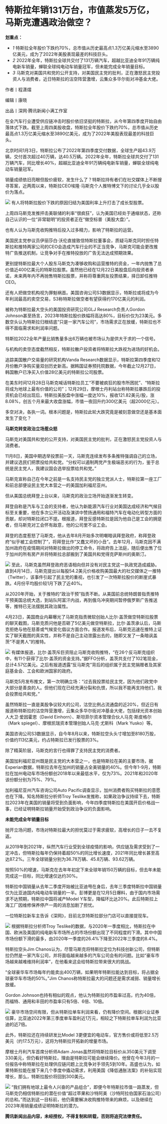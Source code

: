 # 特斯拉年销131万台，市值蒸发5万亿，马斯克遭遇政治做空？

**划重点：**

  * _1_ 特斯拉全年股价下跌约70%，总市值从历史最高点1.3万亿美元缩水至3890亿美元，成为了2022年美股表现最差的科技巨头。
  * _2_ 2022年全年，特斯拉全球共交付了131万辆汽车，超越比亚迪全年91万辆纯电新车销量，蝉联全球纯电动车销量冠军，但未能完成全年销量目标。
  * _3_ 马斯克对美国共和党的公开支持，对美国民主党的批判，正在激怒民主党投资人与消费者，近日特斯拉的沽空阵营激增，云集众多华尔街对冲基金大佬。

作者丨程潇熠

编辑丨康晓

出品丨深网·腾讯新闻小满工作室

在全汽车行业遭受供应链冲击时股价依旧坚挺的特斯拉，从今年第四季度开始自由落体式下跌。截至上周四美股收盘，特斯拉全年股价下跌约70%，总市值从历史最高点1.3万亿美元缩水至3890亿美元，成为了2022年美股表现最差的科技巨头。

北京时间1月3日，特斯拉公布了2022年第四季度交付数据，全球生产超43.9万辆，交付首次超过40万辆，达40.5万辆。2022年全年，特斯拉全球共交付了131万辆汽车，同比增长40%，超越比亚迪全年91万辆纯电新车销量，蝉联全球纯电动车销量冠军。

销量成绩依旧亮眼但股价疲软，发生什么了？特斯拉持有者们在社交媒体上不断搜寻答案，近两周以来，特斯拉CEO埃隆·马斯克个人推特博文下的讨论几乎全以股价为落点。

![](https://inews.gtimg.com/news_bt/OW8s-Thc7z4sfT_6_7z1ZCaxU73ma7spGza7DBBOk8nfkAA/1000)
有人将特斯拉股价下跌的原因归结为美国利率上升打击了成长型股票。

上周四马斯克发推抨击美联储的利率“很疯狂”，认为美国已经处于通缩状态，还称自己认识的一位“非常聪明”的投资者正在“做空标普（美股大盘）”。

也有人认为马斯克收购推特后投入过多精力，影响了特斯拉的运营。

美国民主党参议员伊丽莎白·沃伦直接致信特斯拉董事会，质疑马斯克同时担任特斯拉和推特两家公司的CEO会造成汽车行业的不正当竞争，马斯克可能会更改推特广告推送机制，让竞争对手在推特投放的广告无法达成预期效果。

更别提特斯拉最大个人股东马斯克为凑够收购和运营推特的资金，一年内抛售了总价值近400亿美元的特斯拉股票。虽然他已经在12月22日美股盘后向投资者承诺，未来两年内不再抛售特斯拉股票，并称将尊重网友投票结果，择日卸任推特CEO。

还有人把做空机构视为罪魁祸首。美国咨询公司S3数据显示，特斯拉或将成为今年利润最高的卖空交易，S3称特斯拉做空者有望获得约170亿美元的利润。

被称为特斯拉最大空头的美国投资研究公司GLJ Research负责人Gordon
Johnson甚至扬言，2023年特斯拉股价跌幅将高达80%，目标价仅为23美元。多数空头认为特斯拉归根结底“只是一家汽车公司”，市场需求正在放缓，特斯拉也不得不面临需求和利润率问题。

特斯拉2022全年产量比销售量多出6万辆也被市场认为是供大于求的一个信号。

与机构的卖空态度截然相反，特斯拉散户投资者将特斯拉大跌视为进场的好机会。

追踪美国散户交易量的研究机构Vanda
Research数据显示，特斯拉第四季度和12月份散户净购买量双创历史新高。据韩国证券预托院数据，今年截止12月27日，韩国散户已净买入价值28亿美元的特斯拉公司股票。

在美东时间12月28日马斯克喊话特斯拉员工“不要被疯狂的股市所困扰”、“特斯拉将成为地球上最有价值的公司”；12月29日，摩根士丹利站台称特斯拉暴跌后的投资机会已经出现后，特斯拉美股盘中涨幅一度达10%，报收121.82美元/股，涨8.08%，创五个月来最大收盘涨幅，市值一夜回升约300亿美元（超2000亿元）。

多空对决，各执一词。根本问题是，特斯拉此轮大跌究竟是被刻意做空还是基本面发生了变化？

**马斯克转变政治立场惹众怒**

马斯克对美国共和党的公开支持，对美国民主党的批判，正在激怒民主党投资人与消费者。

11月8日，美国中期选举投票前一天，马斯克连续发布多条推特强调自己的立场，并建议选民们把票投给共和党。“分权可以遏制两党产生极端恶劣的行为，鉴于总统是民主党人，我建议国会选举投票给共和党。”

马斯克宣称自己在今年之前是一名支持民主党的独立党派人士，特斯拉第一座工厂和前总部便设民主党大本营之一的美国加利福尼亚州。

但从美国总统拜登上台以来，马斯克的政治立场开始逐渐发生转变。

拜登自称是汽车与工会的支持者，他认为新能源汽车行业对美国达成经济和气候目标至关重要，他在多次公开活动及演讲中赞扬通用和福特汽车在电动化转型方面的贡献，却对特斯拉闭口不提。根报道，拜登反感特斯拉是因为他自己是工会的拥趸者，但马斯克对工会怀有敌意，他的公司里不设工会。

拜登的态度惹怒了马斯克，他从去年8月开始多次明嘲暗讽拜登政府，称拜登政府“似乎被工会控制了”，将拜登比作“又蠢又坏的小丑”。去年12月，马斯克因不满加州政府在疫情期间对特斯拉做出的停工命令，将政府告上法庭，随后便出售了位于加州的所有房产并将特斯拉总部搬到了美国共和党得克萨斯州的奥斯汀。

![](https://inews.gtimg.com/news_bt/OyiymjuE-VrEOAAXaR0mvd_GQzFSjOttbV0mEAbiWDCEwAA/1000)
至此，马斯克虽然拜登政府恶语相向但并没有对民主党这一执政党造成威胁。直到4月14日，马斯克提出以每股54.2美元价格收购美国最大的社交媒体之一推特（Twitter），该事件引起了民主党的重视，也引发了一次特斯拉股价的断崖式暴跌。4月份平均股价较1月下跌了近40%。

从2020年开始，关于推特的“政治干预”指责不断。从美国前总统特朗普指责推特干预美国总统大选，到站队阿富汗内战，再到俄乌冲突期间暂停俄罗斯广告推送等，推特已无法摆脱其政治属性。

4月23日，美国商业内幕曝光了马斯克指责微软创始人比尔·盖茨做空特斯拉股票的聊天截图，马斯克质问他是否砸了5亿美元做空特斯拉，比尔·盖茨承认后，马斯克拒绝与他在慈善或气候变化倡议方面合作。报道发布后，马斯克迅速在推特上证实了聊天截图的真实性，并称不是自己主动泄露出去的，随即又发了一条暗讽盖茨“不是男人”的推特。

![](https://inews.gtimg.com/news_bt/Oz7m17cvFw1G0ldhaUA4Dwo7i0OFBXaCfAnc6eUWuJBrYAA/1000)
有媒体报道，比尔·盖茨斥巨资阻止马斯克收购推特，“在26个反马斯克组织中，有11个获得了比尔·盖茨的资金支持。”据FFO分析，盖茨共支付了102笔现金，总计4.57亿美元。之后有报道透露“反马斯克”背后的组织属于民主党捐赠者及其家庭基金会、工会和欧洲国家的政府。

马斯克5月发布推文，第一次明确立场：“过去我投票给民主党，因为他们政党中大部分是善良的人。但他们现在已经充满分裂和仇恨，所以我不能再支持他们，我会投票给共和党。”

虽然特斯拉一直是美股争议较大的公司，沽空比例占流通盘的近20%，但近日有报道称特斯拉的沽空阵营激增，云集众多华尔街对冲基金大佬，包括绿光资本创始人大卫·爱因霍恩（David
Einhorn）、斯坦菲尔资本管理合伙人马克·斯皮格尔（Mark spiegel）、摩根凯瑞资本管理创始人马克·尤斯科（Mark Yusko）等。

美国咨询公司S3数据显示，自今年8月以来，特斯拉空头头寸增加至8180万股，价值约113亿美元，约占特斯拉已发行股票的3%。

除了精英阶层，马斯克的言行也得罪了支持民主党的消费者。

美国加利福尼亚州既是民主党的大本营之一，也是特斯拉在美的主要市场，据Experian数据，特斯拉去年在加州的销量占全美销量的40%。但今年1-9月，特斯拉在加州电动车市场份额创2018年以来最低水平，仅为73%。2021年和2020年该份额分别为75%、79%。

加利福尼亚州汽车咨询公司Auto Pacific调查显示，加州消费者购买特斯拉的意愿也在下降。知名特斯拉分析师Troy
Teslike发推称，如果政治争议持续下去，特斯拉2023年在美国的销量将受到负面影响，今年四季度特斯拉在美国开启价格战一事，已经证明特斯拉销量开始受到政治争议的负面影响。

**未能完成全年销量目标**

抛开立场问题，市场对特斯拉最大的担忧莫过于需求疲软，高增长的日子一去不复返。

从2019年到2021年，纵然汽车行业受到全球疫情的影响，供应链及需求受到了一定冲击，但特斯拉每年仍保持着超50%的同比增长速度，2021年同比增长甚至高达87.2%。三年全球销量分别为36.78万辆、45.8万辆、93.62万辆。

按照50%的增速，马斯克在去年年初定下来全球年销150万辆的目标，但去年未能完成这一目标，同比增速仅达约30%。

特斯拉中国销量从去年二季度开始被比亚迪甩在身后，去年三季度特斯拉中国销量仅为比亚迪国内纯电动车销量的一半。彭博更是在12月5日爆料，由于国内市场需求不达预期，特斯拉中国将减产Model
Y车型，降幅环比达20%。此后特斯拉上海工厂因维修保养停产一周的消息加剧了担忧。

一位特斯拉新车主告诉《深网》，目前北京特斯拉部分门店可以直接提现车。

![](https://inews.gtimg.com/news_bt/OKLJSqZhvxZBYdzaGoap7waKBGq466X2RdW-c9tX8LKPIAA/1000)
根据特斯拉分析师Troy
Teslike的数据，与2020年一季度相比，特斯拉在中国、欧洲及美国的纯电新车市场所占的市场份额出现了不同程度的下滑。其中中国市场份额下滑的最多，由2020年一季度的26.4%下降至2022年三季度的8.4%。

特斯拉空头Jim
Chanos认为，尽管马斯克将特斯拉定位为科技创新公司，但特斯拉仍然是一家汽车公司，并将面临越来越多的汽车公司会有的问题。比如“豪车市场越来越难维持利润率”，在他看来这会给特斯拉带来很大的挑战。

“全球豪华车市场每年约能卖出400万辆，如果明年特斯拉能达到目标，将占据全球豪华车市场的50%。”Jim
Chanos称特斯拉最大的问题还是需求减弱、销量增长放缓。

Gordon Johnson也持有相似的观点，他认为特斯拉的市盈率过高，约为40倍，而福特、通用和丰田的市盈率只有5倍、6倍、10倍。

![](https://inews.gtimg.com/news_bt/Ov0M7SjO7yNEXFy3MPBN2coHsFRH7vOGoKjXwvxxmPZk4AA/1000)
豪华市场空间有限，但从特斯拉单车利润来看，仍有降价空间。根据兴业证券估算，比亚迪2022年第三季度单车盈利近1万元，相较之下特斯拉单车利润为比亚迪的近7倍。

此外，特斯拉还在持续研发比Model 3更便宜的电动车，官方售价或将低至2.5万美元（约17.5万元），这将为特斯拉开拓新的增量市场。

摩根士丹利汽车首席分析师Adam
Jonas虽然将特斯拉目标价从350美元下调至330美元，但仍看好特斯拉，理由是特斯拉可能会继续降价。他曾在今年3月的一份报告中称特斯拉在处理供应链问题上比竞争对手领先5到10年。高盛也认为，如果特斯拉能在接下来几个季度中撬动需求，利用美国《降低通胀法案》的补贴实现增长，那么，特斯拉股价将回到300美元。

![](https://inews.gtimg.com/news_bt/OtYJvTid3HZkW1A88gyLrOO74mmzLDawyI-54U-jBVK0cAA/1000)
“我们拥有地球上最令人兴奋的产品组合”，即便今年特斯拉市值一路蒸发，但马斯克仍相信特斯拉的潜在价值“超过苹果和沙特阿美（沙特阿拉伯国家石油公司）的总和。”而达到这一目标前，他仍需要解决收购推特带来的麻烦，以及继续在2023年用销量成绩证明特斯拉的潜力。

**腾讯新闻出品内容，未经授权，不得复制和转载，否则将追究法律责任。**

